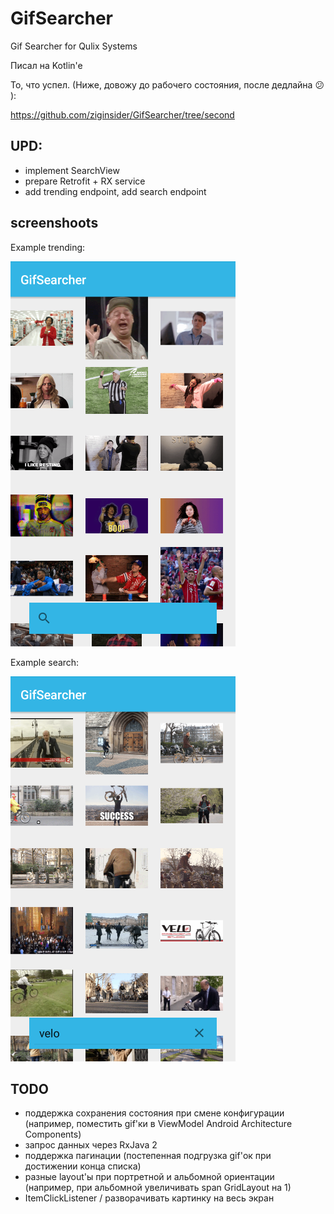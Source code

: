 # GifSearcher
Gif Searcher for Qulix Systems

Писал на Kotlin'e

То, что успел. 
(Ниже, довожу до рабочего состояния, после дедлайна 😕 ):

https://github.com/ziginsider/GifSearcher/tree/second

## UPD:
- implement SearchView
- prepare Retrofit + RX service
- add trending endpoint, add search endpoint

## screenshoots

Example trending:

<img alt="screen diffutil demo" src="/images/trending.png" />

Example search:

<img alt="screen diffutil demo" src="/images/search.png" />

## TODO
- поддержка сохранения состояния при смене конфигурации (например, поместить gif'ки в ViewModel Android Architecture Components)
- запрос данных через RxJava 2
- поддержка пагинации (постепенная подгрузка gif'ок при достижении конца списка)
- разные layout'ы при портретной и альбомной ориентации (например, при альбомной увеличивать span GridLayout на 1)
- ItemClickListener / разворачивать картинку на весь экран
